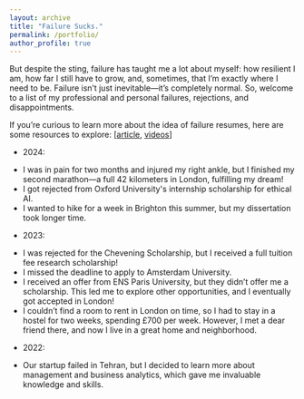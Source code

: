 ```yaml
---
layout: archive
title: "Failure Sucks."
permalink: /portfolio/
author_profile: true
---
```




But despite the sting, failure has taught me a lot about myself: how resilient I am, how far I still have to grow, and, sometimes, that I’m exactly where I need to be.
Failure isn’t just inevitable—it’s completely normal.
So, welcome to a list of my professional and personal failures, rejections, and disappointments.

If you’re curious to learn more about the idea of failure resumes, here are some resources to explore: [[article](https://www.nytimes.com/2019/02/03/smarter-living/failure-resume.html), [videos](https://www.youtube.com/watch?v=xxZVEv3KuzE)]

+ 2024:

- I was in pain for two months and injured my right ankle, but I finished my second marathon—a full 42 kilometers in London, fulfilling my dream!
- I got rejected from Oxford University's internship scholarship for ethical AI. 
- I wanted to hike for a week in Brighton this summer, but my dissertation took longer time.

  

+ 2023:

 - I was rejected for the Chevening Scholarship, but I received a full tuition fee research scholarship!
  - I missed the deadline to apply to Amsterdam University.
  - I received an offer from ENS Paris University, but they didn’t offer me a scholarship. This led me to explore other opportunities, and I eventually got accepted in London!
- I couldn’t find a room to rent in London on time, so I had to stay in a hostel for two weeks, spending £700 per week. However, I met a dear friend there, and now I live in a great home and neighborhood.

  

+ 2022:
- Our startup failed in Tehran, but I decided to learn more about management and business analytics, which gave me invaluable knowledge and skills.
